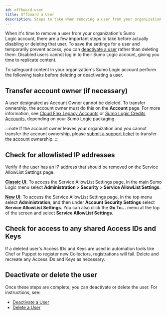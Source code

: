 ```yaml
---
id: offboard-user
title: Offboard a User
description: Steps to take when removing a user from your organization's Sumo Logic account.
---
```


When it's time to remove a user from your organization's Sumo Logic account, there are a few important steps to take before actually disabling or deleting that user. To save the settings for a user and temporarily prevent access, you can [deactivate a user](deactivate-activate-user.md) rather than deleting them. Disabled users cannot log in to their Sumo Logic account, giving you time to replicate content.

To safeguard content in your organization's Sumo Logic account perform the following tasks before deleting or deactivating a user.

## Transfer account owner (if necessary)

A user designated as Account Owner cannot be deleted. To transfer ownership, the account owner must do this on the **Account** page. For more information, see [Cloud Flex Legacy Accounts](/docs/manage/manage-subscription/cloud-flex-legacy-accounts) or [Sumo Logic Credits Accounts](/docs/manage/manage-subscription/sumo-logic-credits-accounts), depending on your Sumo Logic packaging.

:::note
If the account owner leaves your organization and you cannot transfer the account ownership, please [submit a support ticket](https://support.sumologic.com/support/s) to transfer the account ownership.
:::

## Check for allowlisted IP addresses

Verify if the user has an IP address that should be removed on the Service AllowList Settings page.

[**Classic UI**](/docs/get-started/sumo-logic-ui-classic). To access the Service AllowList Settings page, in the main Sumo Logic menu select **Administration > Security > Service AllowList Settings**. 

[**New UI**](/docs/get-started/sumo-logic-ui/). To access the Service AllowList Settings page, in the top menu select **Administration**, and then under **Account Security Settings** select **Service AllowList Settings**. You can also click the **Go To...** menu at the top of the screen and select **Service AllowList Settings**.
 

## Check for access to any shared Access IDs and Keys

If a deleted user's Access IDs and Keys are used in automation tools like Chef or Puppet to register new Collectors, registrations will fail. Delete and recreate any Access IDs and Keys as necessary.

## Deactivate or delete the user

Once these steps are complete, you can deactivate or delete the user. For instructions, see:

* [Deactivate a User](deactivate-activate-user.md)
* [Delete a User](delete-user.md)
